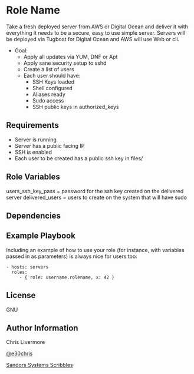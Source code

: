 Role Name
=========

Take a fresh deployed server from AWS or Digital Ocean and deliver it with everything it needs to be a secure, easy to use simple server.  Servers will be deployed via Tugboat for Digital Ocean and AWS will use Web or cli.

  - Goal:
    - Apply all updates via YUM, DNF or Apt
    - Apply sane security setup to sshd
    - Create a list of users
    - Each user should have:
      - SSH Keys loaded
      - Shell configured
      - Aliases ready
      - Sudo access
      - SSH public keys in authorized_keys

Requirements
------------

  - Server is running
  - Server has a public facing IP
  - SSH is enabled
  - Each user to be created has a public ssh key in files/

Role Variables
--------------

users_ssh_key_pass = password for the ssh key created on the delivered server
delivered_users = users to create on the system that will have sudo


Dependencies
------------



Example Playbook
----------------

Including an example of how to use your role (for instance, with variables passed in as parameters) is always nice for users too:

    - hosts: servers
      roles:
         - { role: username.rolename, x: 42 }

License
-------

GNU

Author Information
------------------

Chris Livermore

[@e30chris](https://twitter.com/e30chris)

[Sandors Systems Scribbles](http://sandorsscribbl.es/)
